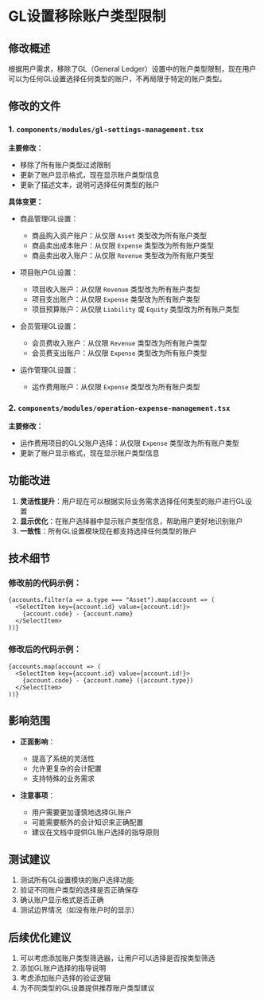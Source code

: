 # GL设置移除账户类型限制

## 修改概述

根据用户需求，移除了GL（General Ledger）设置中的账户类型限制，现在用户可以为任何GL设置选择任何类型的账户，不再局限于特定的账户类型。

## 修改的文件

### 1. `components/modules/gl-settings-management.tsx`

**主要修改：**
- 移除了所有账户类型过滤限制
- 更新了账户显示格式，现在显示账户类型信息
- 更新了描述文本，说明可选择任何类型的账户

**具体变更：**
- 商品管理GL设置：
  - 商品购入资产账户：从仅限 `Asset` 类型改为所有账户类型
  - 商品卖出成本账户：从仅限 `Expense` 类型改为所有账户类型
  - 商品卖出收入账户：从仅限 `Revenue` 类型改为所有账户类型

- 项目账户GL设置：
  - 项目收入账户：从仅限 `Revenue` 类型改为所有账户类型
  - 项目支出账户：从仅限 `Expense` 类型改为所有账户类型
  - 项目预算账户：从仅限 `Liability` 或 `Equity` 类型改为所有账户类型

- 会员管理GL设置：
  - 会员费收入账户：从仅限 `Revenue` 类型改为所有账户类型
  - 会员费支出账户：从仅限 `Expense` 类型改为所有账户类型

- 运作管理GL设置：
  - 运作费用账户：从仅限 `Expense` 类型改为所有账户类型

### 2. `components/modules/operation-expense-management.tsx`

**主要修改：**
- 运作费用项目的GL父账户选择：从仅限 `Expense` 类型改为所有账户类型
- 更新了账户显示格式，现在显示账户类型信息

## 功能改进

1. **灵活性提升**：用户现在可以根据实际业务需求选择任何类型的账户进行GL设置
2. **显示优化**：在账户选择器中显示账户类型信息，帮助用户更好地识别账户
3. **一致性**：所有GL设置模块现在都支持选择任何类型的账户

## 技术细节

### 修改前的代码示例：
```tsx
{accounts.filter(a => a.type === "Asset").map(account => (
  <SelectItem key={account.id} value={account.id!}>
    {account.code} - {account.name}
  </SelectItem>
))}
```

### 修改后的代码示例：
```tsx
{accounts.map(account => (
  <SelectItem key={account.id} value={account.id!}>
    {account.code} - {account.name} ({account.type})
  </SelectItem>
))}
```

## 影响范围

- **正面影响**：
  - 提高了系统的灵活性
  - 允许更复杂的会计配置
  - 支持特殊的业务需求

- **注意事项**：
  - 用户需要更加谨慎地选择GL账户
  - 可能需要额外的会计知识来正确配置
  - 建议在文档中提供GL账户选择的指导原则

## 测试建议

1. 测试所有GL设置模块的账户选择功能
2. 验证不同账户类型的选择是否正确保存
3. 确认账户显示格式是否正确
4. 测试边界情况（如没有账户时的显示）

## 后续优化建议

1. 可以考虑添加账户类型筛选器，让用户可以选择是否按类型筛选
2. 添加GL账户选择的指导说明
3. 考虑添加账户选择的验证逻辑
4. 为不同类型的GL设置提供推荐账户类型建议 